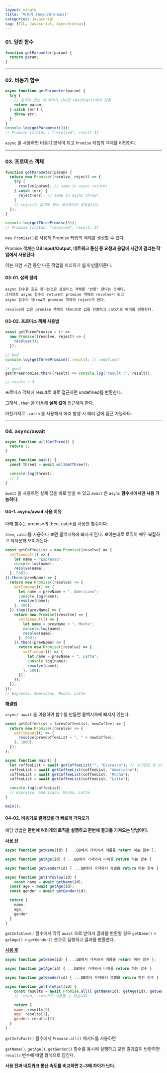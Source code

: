 ```yaml
---
layout: single
title: "비동기 (Asynchronous)"
categories: Javascript
tag: [TIL, Javascript, Asynchronous]
---
```


### 01. 일반 함수

```js
function getParameter(param) {
  return param;
}
```

---

### 02. 비동기 함수

```js
async function getParameter(param) {
  try {
    // 로직이 있는 데 에러가 난다면 catch(err)에서 잡힘
    return param;
  } catch (err) {
    throw err;
  }
}
console.log(getParameter(3));
// Promise {status : "resolved", result 3}
```

`async` 을 사용하면 비동기 방식이 되고 `Promise` 타입의 객체를 리턴한다.

---

### 03. 프로미스 객체

```js
function getParameter(param) {
  return new Promise((resolve, reject) => {
    try {
      resolve(param); // same in async return!
    } catch (err) {
      reject(err); // same in async throw!
    }
    // reject는 없어도 되나 예시용으로 넣었습니다.
  });
}

console.log(getThreePromise(3));
// Promise {status: "resolved", result: 3}
```

`new Promise()`를 사용해 Promise 타입의 객체를 생성할 수 있다.

Promise 객체는 **DB Input/Output, 네트워크 통신 등 요청과 응답에 시간이 걸리는 작업에서 사용된다.**

이는 지연 시간 동안 다른 작업을 처리하기 쉽게 만들어준다.

#### 03-01. 살짝 정리

```
async 함수를 호출 한다는것은 프로미스 객체를 '반환' 한다는 것이다.
그러므로 async 함수의 return이 promise 객체의 resolve가 되고
async 함수의 throw가 promise 객체의 reject가 된다.

resolve의 값은 promise 객체의 then으로 값을 반환하고 catch로 에러를 반환한다.
```

#### 03-02. 프로미스 객체 사용법

```js
const getThreePromise = () =>
  new Promise((resolve, reject) => {
    resolve(3);
  });

// bad
console.log(getThreePromise().result); // undefined

// good
getThreePromise.then((result) => console.log("result :", result));

// result : 3
```

프로미스 객체에 result로 바로 접근하면 undefined를 반환한다.

그래서 `.then` 을 이용해 **실제 값에** 접근해야 한다.

마찬가지로 `.catch` 를 사용해서 에러 발생 시 에러 값에 접근 가능하다.

---

### 04. async/await

```js
async function willGetThree() {
  return 3;
}

async function main() {
  const three1 = await willGetThree();

  console.log(three1);
  // 3
}
```

`await` 을 사용하면 실제 값을 바로 받을 수 있고 `await` 은 `async` **함수내에서만 사용 가능하다**.

#### 04-1. async/await 사용 이유

아래 함수는 promise의 then, catch를 사용한 함수이다.

`then`, `catch`를 사용하다 보면 콜백지옥에 빠지게 된다. 보이는대로 로직이 매우 복잡하고 지저분해 보이게된다.

```js
const getCoffeeList = new Promise((resolve) => {
  setTimeout(() => {
    let name = "Espresso";
    console.log(name);
    resolve(name);
  }, 500);
}).then((prevName) => {
  return new Promise((resolve) => {
    setTimeout(() => {
      let name = prevName + ", Americano";
      console.log(name);
      resolve(name);
    }, 500);
  }).then((prevName) => {
    return new Promise((resolve) => {
      setTimeout(() => {
        let name = prevName + ", Mocha";
        console.log(name);
        resolve(name);
      }, 500);
    }).then((prevName) => {
      return new Promise((resolve) => {
        setTimeout(() => {
          let name = prevName + ", Latte";
          console.log(name);
          resolve(name);
        }, 500);
      });
    });
  });
});
// Espresso, Americano, Mocha, Latte
```

**<u>해결법</u>**

`async/ await` 을 이용하여 함수를 만들면 콜백지옥에 빠지지 않는다.

```js
const getCoffeeList = (prevCoffeeList, newCoffee) => {
  return new Promise((resolve) => {
    setTimeout(() => {
      resolve(prevCoffeeList + ", " + newCoffee);
    }, 1000);
  });
};

async function main() {
  let coffeeList = await getCoffeeList("", "Espresso"); // 초기값은 빈 string
  coffeeList = await getCoffeeList(coffeeList, "Americano");
  coffeeList = await getCoffeeList(coffeeList, "Mocha");
  coffeeList = await getCoffeeList(coffeeList, "Latte");

  console.log(coffeeList);
  // Espresso, Americano, Mocha, Latte
}

main();
```

#### 04-02. 비동기로 결과값을 더 빠르게 가져오기

해당 방법은 **한번에 여러개의 로직을 실행하고 한번에 결과를 가져오는 방법이다**.

**<u>사용 전</u>**

```js
async function getName(id) { ...DB에서 가져와서 이름을 return 하는 함수 };

async function getAge(id) { ...DB에서 가져와서 나이를 return 하는 함수 }

async function getGender(id) { ...DB에서 가져와서 성별을 return 하는 함수 }

async function getInfoSlow(id) {
	const name = await getName(id);
  const age = await getAge(id);
  const gender = await getGender(id);

  return {
    name,
    age,
    gender
  }
}
```

`getInfoSlow()` 함수에서 각각 `await` 으로 받아서 결과를 반환할 경우 `getName()` > `getAge()` > `getGender()` 순으로 실행하고 결과를 반환한다.

**<u>사용 후</u>**

```js
async function getName(id) { ...DB에서 가져와서 이름을 return 하는 함수 };

async function getAge(id) { ...DB에서 가져와서 나이를 return 하는 함수 }

async function getGender(id) { ...DB에서 가져와서 성별을 return 하는 함수 }

async function getInfoFast(id) {
	const results = await Promise.all([ getName(id), getAge(id), getGender(id) ]);
	// .then, .catch도 사용할 수 있습니다.

	return {
    name: results[0],
    age: results[1],
    gender: results[2]
  }
}

```

`getInfoFast()` 함수에서 `Promise.all()` 메서드를 사용하면

`getName()`, `getAge()`, `getGender()` 함수를 동시에 실행하고 모든 결과값이 반환하면 `results` 변수에 배열 형식으로 담긴다.

**사용 전과 네트워크 통신 속도를 비교하면 2~3배 차이가 난다.**
